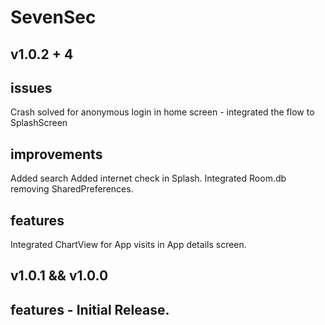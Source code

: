 # SevenSec

## v1.0.2 + 4
## issues
Crash solved for anonymous login in home screen - integrated the flow to SplashScreen 

## improvements
Added search
Added internet check in Splash. 
Integrated Room.db removing SharedPreferences.

## features
Integrated ChartView for App visits in App details screen.

## v1.0.1 && v1.0.0
## features - Initial Release.

